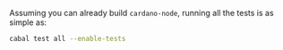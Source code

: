 Assuming you can already build `cardano-node`, running all the tests is as simple as:

```bash
cabal test all --enable-tests
```
